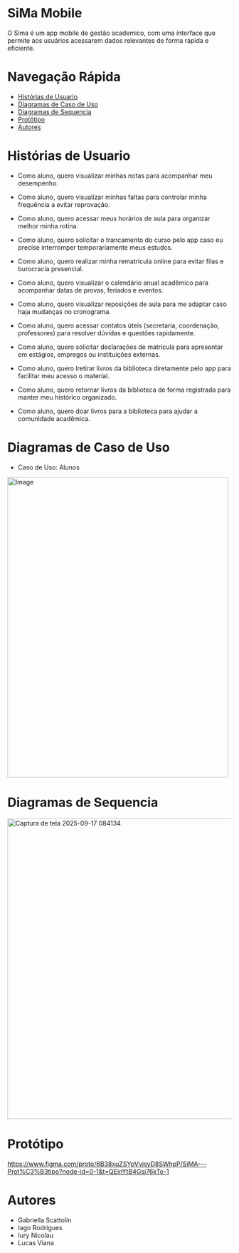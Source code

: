 # SiMa Mobile
O Sima é um app mobile de gestão academico, com uma interface que permite aos usuários acessarem dados relevantes de forma rápida e eficiente.

# Navegação Rápida
* [ Histórias de Usuario ](#Histórias-de-Usuario)
* [ Diagramas de Caso de Uso ](#Diagramas-de-Caso-de-Uso)
* [ Diagramas de Sequencia ](#Diagramas-de-Sequencia)
* [ Protótipo ](#Protótipo)
* [ Autores ](#Autores)

# Histórias de Usuario

* Como aluno, quero visualizar minhas
notas para acompanhar meu desempenho.

* Como aluno, quero visualizar minhas faltas para controlar minha frequência a evitar reprovação.

* Como aluno, quero acessar meus horários de aula para organizar melhor minha rotina.

* Como aluno, quero solicitar o trancamento do curso pelo app caso eu precise interromper
temporariamente meus estudos.

* Como aluno, quero realizar minha rematrícula online para evitar filas e burocracia presencial.

* Como aluno, quero visualizar o calendário anual acadêmico para acompanhar datas de provas, feriados e eventos.

* Como aluno, quero visualizar reposições de aula para me adaptar caso haja mudanças no cronograma.

* Como aluno, quero acessar contatos úteis
(secretaria, coordenação, professores) para resolver dúvidas e questões rapidamente.

* Como aluno, quero solicitar declarações de matrícula para apresentar em estágios, empregos ou instituições externas.

* Como aluno, quero lretirar livros da biblioteca diretamente pelo app para facilitar meu acesso o material.

* Como aluno, quero retornar livros da biblioteca de forma registrada para manter meu histórico organizado.

* Como aluno, quero doar livros para a biblioteca para ajudar a comunidade acadêmica.

# Diagramas de Caso de Uso
* Caso de Uso: Alunos
<img width="496" height="673" alt="Image" src="https://github.com/user-attachments/assets/bd0f158d-12b8-4fba-92ef-3d46d9fa8a06" />


# Diagramas de Sequencia

<img width="1095" height="674" alt="Captura de tela 2025-09-17 084134" src="https://github.com/user-attachments/assets/a6f8cc76-439f-4295-ae70-a0f54df86312" />

# Protótipo

https://www.figma.com/proto/6B38xuZSYpVvjsyD8SWhpP/SiMA---Prot%C3%B3tipo?node-id=0-1&t=QEinYtB4Gsj76kTo-1

# Autores
* Gabriella Scattolin
* Iago Rodrigues
* Iury Nicolau
* Lucas Viana



